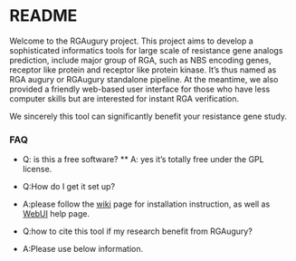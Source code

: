 # README #

Welcome to the RGAugury project.
This project aims to develop a sophisticated informatics tools for large scale of resistance gene analogs prediction, include major group of RGA, such as NBS encoding genes, receptor like protein and receptor like protein kinase. It’s thus named as RGA augury or RGAugury standalone pipeline. At the meantime, we also provided a friendly web-based user interface for those who have less computer skills but are interested for instant RGA verification.

We sincerely this tool can significantly benefit your resistance gene study.

### FAQ ###

* Q: is this a free software?
** A: yes it’s totally free under the GPL license.


* Q:How do I get it set up?
* A:please follow the [wiki](https://bitbucket.org/yaanlpc/rgaugury/wiki/) page for installation instruction, as well as [WebUI](https://bitbucket.org/yaanlpc/rgaugury/wiki/Web%20UI%20Help) help page.


* Q:how to cite this tool if my research benefit from RGAugury?
* A:Please use below information.